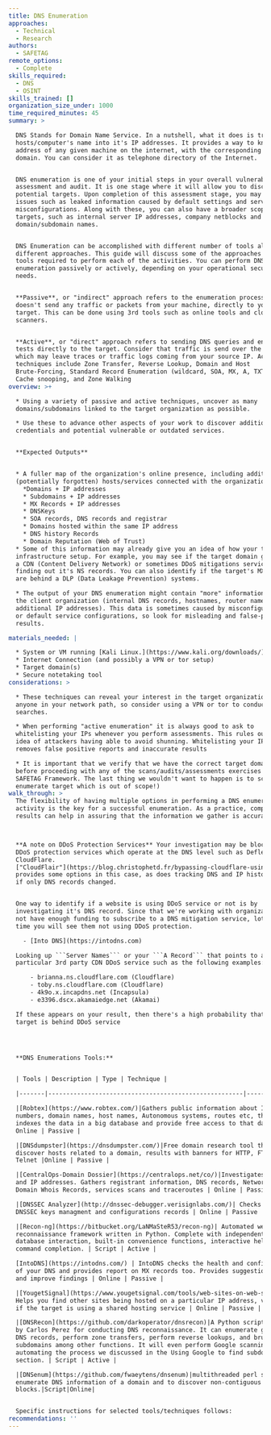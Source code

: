 ```yaml
---
title: DNS Enumeration
approaches:
  - Technical
  - Research
authors:
  - SAFETAG
remote_options:
  - Complete
skills_required:
  - DNS
  - OSINT
skills_trained: []
organization_size_under: 1000
time_required_minutes: 45
summary: >

  DNS Stands for Domain Name Service. In a nutshell, what it does is translate
  hosts/computer's name into it's IP addresses. It provides a way to know the IP
  address of any given machine on the internet, with the corresponding URL, or
  domain. You can consider it as telephone directory of the Internet.


  DNS enumeration is one of your initial steps in your overall vulnerability
  assessment and audit. It is one stage where it will allow you to discover more
  potential targets. Upon completion of this assessment stage, you may find
  issues such as leaked information caused by default settings and server
  misconfigurations. Along with these, you can also have a broader scope of
  targets, such as internal server IP addresses, company netblocks and
  domain/subdomain names.


  DNS Enumeration can be accomplished with different number of tools along with
  different approaches. This guide will discuss some of the approaches and the
  tools required to perform each of the activities. You can perform DNS
  enumeration passively or actively, depending on your operational security
  needs.


  **Passive**, or "indirect" approach refers to the enumeration process that
  doesn't send any traffic or packets from your machine, directly to your
  target. This can be done using 3rd tools such as online tools and cloud based
  scanners.


  **Active**, or "direct" approach refers to sending DNS queries and enumeration
  tests directly to the target. Consider that traffic is send over the target
  which may leave traces or traffic logs coming from your source IP. Active
  techniques include Zone Transfer, Reverse Lookup, Domain and Host
  Brute-Forcing, Standard Record Enumeration (wildcard, SOA, MX, A, TXT etc),
  Cache snooping, and Zone Walking
overview: >+

  * Using a variety of passive and active techniques, uncover as many
  domains/subdomains linked to the target organization as possible.

  * Use these to advance other aspects of your work to discover additional
  credentials and potential vulnerable or outdated services.


  **Expected Outputs**


  * A fuller map of the organization's online presence, including additional
  (potentially forgotten) hosts/services connected with the organization.
    *Domains + IP addresses
    * Subdomains + IP addresses
    * MX Records + IP addresses
    * DNSKeys
    * SOA records, DNS records and registrar
    * Domains hosted within the same IP address
    * DNS history Records
    * Domain Reputation (Web of Trust)
  * Some of this information may already give you an idea of how your target's
  infrastructure setup. For example, you may see if the target domain goes into
  a CDN (Content Delivery Network) or sometimes DDoS mitigations services by
  finding out it's NS records. You can also identify if the target's MX records
  are behind a DLP (Data Leakage Prevention) systems.

  * The output of your DNS enumeration might contain "more" information about
  the client organization (internal DNS records, hostnames, router names,
  additional IP addresses). This data is sometimes caused by misconfigured DNS
  or default service configurations, so look for misleading and false-positive
  results.

materials_needed: |

  * System or VM running [Kali Linux.](https://www.kali.org/downloads/)
  * Internet Connection (and possibly a VPN or tor setup)
  * Target domain(s)
  * Secure notetaking tool
considerations: >

  * These techniques can reveal your interest in the target organization to
  anyone in your network path, so consider using a VPN or tor to conduct
  searches.

  * When performing "active enumeration" it is always good to ask to
  whitelisting your IPs whenever you perform assessments. This rules out the
  idea of attackers having able to avoid shunning. Whitelisting your IPs also
  removes false positive reports and inaccurate results

  * It is important that we verify that we have the correct target domain(s)
  before proceeding with any of the scans/audits/assessments exercises within
  SAFETAG Framework. The last thing we wouldn't want to happen is to scan and
  enumerate target which is out of scope!)
walk_through: >
  The flexibility of having multiple options in performing a DNS enumeration
  activity is the key for a successful enumeration. As a practice, comparing
  results can help in assuring that the information we gather is accurate.



  **A note on DDoS Protection Services** Your investigation may be blocked by
  DDoS protection services which operate at the DNS level such as Deflect or
  CloudFlare.
  ["CloudFlair"](https://blog.christophetd.fr/bypassing-cloudflare-using-internet-wide-scan-data/)
  provides some options in this case, as does tracking DNS and IP history to see
  if only DNS records changed.


  One way to identify if a website is using DDoS service or not is by
  investigating it's DNS record. Since that we're working with organizations may
  not have enough funding to subscribe to a DNS mitigation service, lot's of
  time you will see them not using DDoS protection.

    - [Into DNS](https://intodns.com)

  Looking up ```Server Names``` or your ```A Record``` that points to a
  particular 3rd party CDN DDoS service such as the following examples:

      - brianna.ns.cloudflare.com (Cloudflare)
      - toby.ns.cloudflare.com (Cloudflare)
      - 4k9o.x.incapdns.net (Incapsula)
      - e3396.dscx.akamaiedge.net (Akamai)

  If these appears on your result, then there's a high probability that your
  target is behind DDoS service




  **DNS Enumerations Tools:**


  | Tools | Description | Type | Technique |

  |-------|------------------------------------------------------|------|------|

  |[Robtex](https://www.robtex.com/)|Gathers public information about IP
  numbers, domain names, host names, Autonomous systems, routes etc, then
  indexes the data in a big database and provide free access to that data |
  Online | Passive |

  |[DNSdumpster](https://dnsdumpster.com/)|Free domain research tool that can
  discover hosts related to a domain, results with banners for HTTP, FTP, SSH &
  Telnet |Online | Passive |

  |[CentralOps-Domain Dossier](https://centralops.net/co/)|Investigates domains
  and IP addresses. Gathers registrant information, DNS records, Network and
  Domain Whois Records, services scans and traceroutes | Online | Passive |

  |[DNSSEC Analyzer](http://dnssec-debugger.verisignlabs.com/)| Checks for
  DNSSEC keys managment and configurations records | Online | Passive |

  |[Recon-ng](https://bitbucket.org/LaNMaSteR53/recon-ng)| Automated web
  reconnaissance framework written in Python. Complete with independent modules,
  database interaction, built-in convenience functions, interactive help and
  command completion. | Script | Active |

  [IntoDNS](https://intodns.com/) | IntoDNS checks the health and configuration
  of your DNS and provides report on MX records too. Provides suggestions to fix
  and improve findings | Online | Passive |

  |[YougetSignal](https://www.yougetsignal.com/tools/web-sites-on-web-server/)|
  Helps you find other sites being hosted on a particular IP address, verifying
  if the target is using a shared hosting service | Online | Passive |

  |[DNSRecon](https://github.com/darkoperator/dnsrecon)|A Python script written
  by Carlos Perez for conducting DNS reconnaissance. It can enumerate general
  DNS records, perform zone transfers, perform reverse lookups, and brute-force
  subdomains among other functions. It will even perform Google scanning,
  automating the process we discussed in the Using Google to find subdomains
  section. | Script | Active |

  |[DNSenum](https://github.com/fwaeytens/dnsenum)|multithreaded perl script to
  enumerate DNS information of a domain and to discover non-contiguous ip
  blocks.|Script|Online|


  Specific instructions for selected tools/techniques follows:
recommendations: ''
---
```


